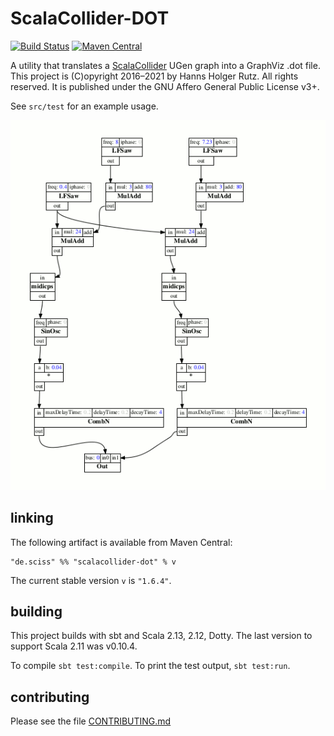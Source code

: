 # ScalaCollider-DOT

[![Build Status](https://github.com/Sciss/ScalaCollider-DOT/workflows/Scala%20CI/badge.svg?branch=main)](https://github.com/Sciss/ScalaCollider-DOT/actions?query=workflow%3A%22Scala+CI%22)
[![Maven Central](https://maven-badges.herokuapp.com/maven-central/de.sciss/scalacollider-dot_2.13/badge.svg)](https://maven-badges.herokuapp.com/maven-central/de.sciss/scalacollider-dot_2.13)

A utility that translates a [ScalaCollider](https://github.com/Sciss/ScalaCollider) UGen graph into a GraphViz .dot file.
This project is (C)opyright 2016&ndash;2021 by Hanns Holger Rutz. All rights reserved.
It is published under the GNU Affero General Public License v3+.

See `src/test` for an example usage.

![example](example.png)

## linking

The following artifact is available from Maven Central:

    "de.sciss" %% "scalacollider-dot" % v

The current stable version `v` is `"1.6.4"`.

## building

This project builds with sbt and Scala 2.13, 2.12, Dotty.
The last version to support Scala 2.11 was v0.10.4.

To compile `sbt test:compile`. To print the test output, `sbt test:run`.

## contributing

Please see the file [CONTRIBUTING.md](CONTRIBUTING.md)
